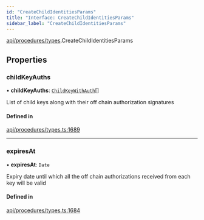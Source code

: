 ```yaml
---
id: "CreateChildIdentitiesParams"
title: "Interface: CreateChildIdentitiesParams"
sidebar_label: "CreateChildIdentitiesParams"
---
```


[api/procedures/types](../../../../../modules/API/Procedures/Types/Types.md).CreateChildIdentitiesParams

## Properties

### childKeyAuths

• **childKeyAuths**: [`ChildKeyWithAuth`](../ChildKeyWithAuth/ChildKeyWithAuth.md)[]

List of child keys along with their off chain authorization signatures

#### Defined in

[api/procedures/types.ts:1689](https://github.com/PolymeshAssociation/polymesh-sdk/blob/978e4ded6/src/api/procedures/types.ts#L1689)

___

### expiresAt

• **expiresAt**: `Date`

Expiry date until which all the off chain authorizations received from each key will be valid

#### Defined in

[api/procedures/types.ts:1684](https://github.com/PolymeshAssociation/polymesh-sdk/blob/978e4ded6/src/api/procedures/types.ts#L1684)

